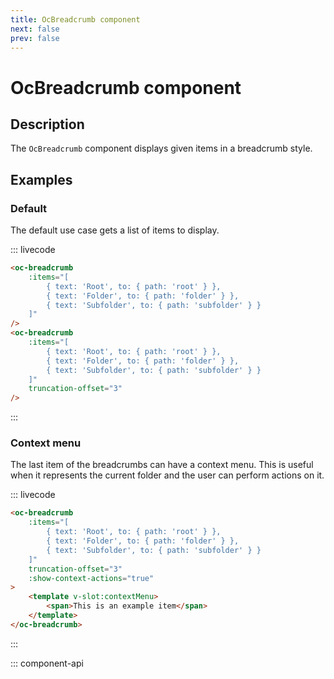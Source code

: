 ```yaml
---
title: OcBreadcrumb component
next: false
prev: false
---
```


# OcBreadcrumb component

## Description

The `OcBreadcrumb` component displays given items in a breadcrumb style.

## Examples

### Default

The default use case gets a list of items to display.

::: livecode
```html
<oc-breadcrumb
	:items="[
		{ text: 'Root', to: { path: 'root' } },
		{ text: 'Folder', to: { path: 'folder' } },
		{ text: 'Subfolder', to: { path: 'subfolder' } }
	]"
/>
<oc-breadcrumb
	:items="[
		{ text: 'Root', to: { path: 'root' } },
		{ text: 'Folder', to: { path: 'folder' } },
		{ text: 'Subfolder', to: { path: 'subfolder' } }
	]"
	truncation-offset="3"
/>
```
:::

### Context menu

The last item of the breadcrumbs can have a context menu. This is useful when it represents the current folder and the user can perform actions on it.

::: livecode
```html
<oc-breadcrumb
	:items="[
		{ text: 'Root', to: { path: 'root' } },
		{ text: 'Folder', to: { path: 'folder' } },
		{ text: 'Subfolder', to: { path: 'subfolder' } }
	]"
	truncation-offset="3"
	:show-context-actions="true"
>
	<template v-slot:contextMenu>
		<span>This is an example item</span>
	</template>
</oc-breadcrumb>
```
:::

::: component-api
